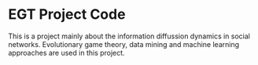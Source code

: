 # EGT Project Code
This is a project mainly about the information diffussion dynamics in social networks. 
Evolutionary game theory, data mining and machine learning approaches are used in this project.
